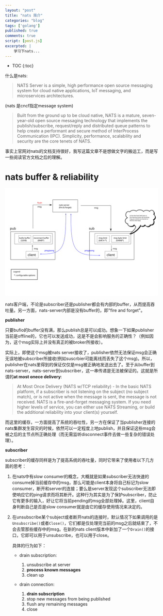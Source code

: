 ```yaml
---
layout: "post"
title: "nats 简介"
categories: "blog"
tags: ['golang']
published: true
comments: true
script: [post.js]
excerpted: |
    学习下nats...
---
```


* TOC
{:toc}

什么是nats:

> NATS Server is a simple, high performance open source messaging system for cloud native applications, IoT messaging, and microservices architectures.

(nats 是cncf指定message system)

> Built from the ground up to be cloud native, NATS is a mature, seven-year-old open source messaging technology that implements the publish/subscribe, request/reply and distributed queue patterns to help create a performant and secure method of InterProcess Communication (IPC). Simplicity, performance, scalability and security are the core tenets of NATS.

事实上官网对nats的文档支持很好，我写这篇文章不是想做文字的搬运工，而是写一些阅读官方文档之后的理解。

# nats buffer & reliability

![nats_buffer](/assets/img/nats/nats_buf.svg)


nats客户端，不论是subscriber还是publisher都会有内部的buffer，从而提高吞吐量。另一方面，nats-server内部是没有buffer的，即"fire and forget"。

**publisher**

只要bufio的buffer没有满，那么publish总是可以成功。想象一下如果publisher当前是offline的，它也可以发送成功，这是不是会影响服务的正确性？（例如因为，这个msg实际上并没有真正的被broker所接收）。

实际上，即使这个msg被nats server接收了，publisher依然无法保证msg会正确无误地被subscriber所接收(例如suscrbier可能离线而丢失了这个msg)。所以，publisher在nats里得到的保证仅仅是msg被正确地发送出去了。至于从buffer到nats-server，nats-server到subscriber，这一串传递是无法被保证的。这就是所谓的**at most onece delivery**:

> At Most Once Delivery (NATS w/TCP reliability) - In the basic NATS platform, if a subscriber is not listening on the subject (no subject match), or is not active when the message is sent, the message is not received. NATS is a fire-and-forget messaging system. If you need higher levels of service, you can either use NATS Streaming, or build the additional reliability into your client(s) yourself.

而这里的缓存，一方面提高了系统的吞吐性，另一方在保证了当publisher连接的nats集群发生容灾的时候，依然可以一定程度上地publish，并且保证这些msg会被之后的主节点所正确处理（而无需监听disconnect事件去做一些复杂的错误处理）。

**subscriber**

subscriber的缓存同样是为了提高系统的吞吐量，同时它带来了使用者以下几方面的思考：

1. 在nats中有slow consumer的概念，大概就是如果subscriber无法快速的consume掉当前缓存中的msg，那么可能是client本身将自己标记为slow consumer，断开和server的连接；要么是server发现这个subscriber无法即使响应它的ping请求而将其断开。这种行为其实是为了保护subscriber，防止它有更多的输入，好让它将当前pending的msg全部处理掉。这里，client自身判断自己是否是slow consumer就是由它的缓存使用情况来决定的。

2. 在unsubscribe某个subject或者断开nats的连接时，默认情况下如果调用的是`Unsubscribe()`或者`Close()`，它们都是仅处理完当前的msg之后就结束了，不会去管那些缓存中的msg。在新的nats client版本中新加了一个`Drain()`的接口，它即可以用于unsubscribe，也可以用于close。

    具体的行为如下：

    - drain subscription:

        1. unsubscribe at server
        2. **process known messages**
        3. clean up

    - drain connection:
        
        1. **drain subscription**
        2. stop new messages from being published
        3. flush any remaining messages
        4. close
